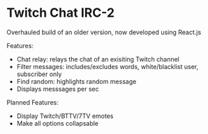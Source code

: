 # Twitch Chat IRC-2

Overhauled build of an older version, now developed using React.js

Features: 
- Chat relay: relays the chat of an exisiting Twitch channel
- Filter messages: includes/excludes words, white/blacklist user, subscriber only
- Find random: highlights random message
- Displays messsages per sec

Planned Features:
- Display Twitch/BTTV/7TV emotes
- Make all options collapsable
